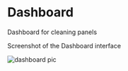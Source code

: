 # Dashboard
Dashboard for cleaning panels


Screenshot of the Dashboard interface

![dashboard pic](https://user-images.githubusercontent.com/69085132/167248312-7aabe39b-63b6-406c-9420-71061270716e.png)


